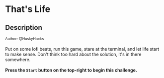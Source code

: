 # That's Life

## Description

<small>Author: @HuskyHacks</small><br><br>Put on some lofi beats, run this game, stare at the terminal, and let life start to make sense. Don't think too hard about the solution, it's in there somewhere.
<br><br> <b>Press the <code>Start</code> button on the top-right to begin this challenge.</b>


